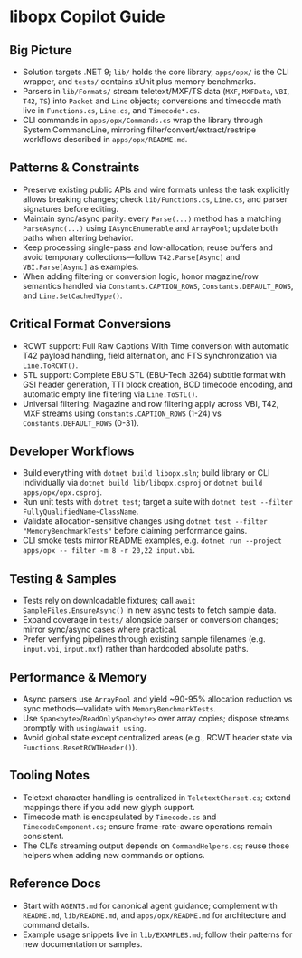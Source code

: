# libopx Copilot Guide

## Big Picture
- Solution targets .NET 9; `lib/` holds the core library, `apps/opx/` is the CLI wrapper, and `tests/` contains xUnit plus memory benchmarks.
- Parsers in `lib/Formats/` stream teletext/MXF/TS data (`MXF`, `MXFData`, `VBI`, `T42`, `TS`) into `Packet` and `Line` objects; conversions and timecode math live in `Functions.cs`, `Line.cs`, and `Timecode*.cs`.
- CLI commands in `apps/opx/Commands.cs` wrap the library through System.CommandLine, mirroring filter/convert/extract/restripe workflows described in `apps/opx/README.md`.

## Patterns & Constraints
- Preserve existing public APIs and wire formats unless the task explicitly allows breaking changes; check `lib/Functions.cs`, `Line.cs`, and parser signatures before editing.
- Maintain sync/async parity: every `Parse(...)` method has a matching `ParseAsync(...)` using `IAsyncEnumerable` and `ArrayPool`; update both paths when altering behavior.
- Keep processing single-pass and low-allocation; reuse buffers and avoid temporary collections—follow `T42.Parse[Async]` and `VBI.Parse[Async]` as examples.
- When adding filtering or conversion logic, honor magazine/row semantics handled via `Constants.CAPTION_ROWS`, `Constants.DEFAULT_ROWS`, and `Line.SetCachedType()`.

## Critical Format Conversions
- RCWT support: Full Raw Captions With Time conversion with automatic T42 payload handling, field alternation, and FTS synchronization via `Line.ToRCWT()`.
- STL support: Complete EBU STL (EBU-Tech 3264) subtitle format with GSI header generation, TTI block creation, BCD timecode encoding, and automatic empty line filtering via `Line.ToSTL()`.
- Universal filtering: Magazine and row filtering apply across VBI, T42, MXF streams using `Constants.CAPTION_ROWS` (1-24) vs `Constants.DEFAULT_ROWS` (0-31).

## Developer Workflows
- Build everything with `dotnet build libopx.sln`; build library or CLI individually via `dotnet build lib/libopx.csproj` or `dotnet build apps/opx/opx.csproj`.
- Run unit tests with `dotnet test`; target a suite with `dotnet test --filter FullyQualifiedName~ClassName`.
- Validate allocation-sensitive changes using `dotnet test --filter "MemoryBenchmarkTests"` before claiming performance gains.
- CLI smoke tests mirror README examples, e.g. `dotnet run --project apps/opx -- filter -m 8 -r 20,22 input.vbi`.

## Testing & Samples
- Tests rely on downloadable fixtures; call `await SampleFiles.EnsureAsync()` in new async tests to fetch sample data.
- Expand coverage in `tests/` alongside parser or conversion changes; mirror sync/async cases where practical.
- Prefer verifying pipelines through existing sample filenames (e.g. `input.vbi`, `input.mxf`) rather than hardcoded absolute paths.

## Performance & Memory
- Async parsers use `ArrayPool` and yield ~90-95% allocation reduction vs sync methods—validate with `MemoryBenchmarkTests`.
- Use `Span<byte>`/`ReadOnlySpan<byte>` over array copies; dispose streams promptly with `using`/`await using`.
- Avoid global state except centralized areas (e.g., RCWT header state via `Functions.ResetRCWTHeader()`).

## Tooling Notes
- Teletext character handling is centralized in `TeletextCharset.cs`; extend mappings there if you add new glyph support.
- Timecode math is encapsulated by `Timecode.cs` and `TimecodeComponent.cs`; ensure frame-rate-aware operations remain consistent.
- The CLI’s streaming output depends on `CommandHelpers.cs`; reuse those helpers when adding new commands or options.

## Reference Docs
- Start with `AGENTS.md` for canonical agent guidance; complement with `README.md`, `lib/README.md`, and `apps/opx/README.md` for architecture and command details.
- Example usage snippets live in `lib/EXAMPLES.md`; follow their patterns for new documentation or samples.
